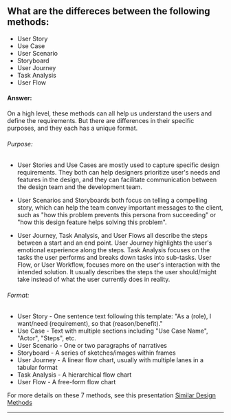## What are the differeces between the following methods: 
* User Story
* Use Case
* User Scenario
* Storyboard 
* User Journey
* Task Analysis
* User Flow


#### Answer:
On a high level, these methods can all help us understand the users and define the requirements. But there are differences in their specific purposes, and they each has a unique format. 

###### Purpose:
* User Stories and Use Cases are mostly used to capture specific design requirements. They both can help designers prioritize user's needs and features in the design, and they can facilitate communication between the design team and the development team.

* User Scenarios and Storyboards both focus on telling a compelling story, which can help the team convey important messages to the client, such as "how this problem prevents this persona from succeeding" or "how this design feature helps solving this problem". 

* User Journey, Task Analysis, and User Flows all describe the steps between a start and an end point. User Journey highlights the user's emotional experience along the steps. Task Analysis focuses on the tasks the user performs and breaks down tasks into sub-tasks. User Flow, or User Workflow, focuses more on the user's interaction with the intended solution. It usually describes the steps the user should/might take instead of what the user currently does in reality.


###### Format:
* User Story - One sentence text following this template: "As a (role), I want/need (requirement), so that (reason/benefit)."
* Use Case - Text with multiple sections including "Use Case Name", "Actor", "Steps", etc.
* User Scenario - One or two paragraphs of narratives
* Storyboard - A series of sketches/images within frames
* User Journey - A linear flow chart, usually with multiple lanes in a tabular format
* Task Analysis - A hierarchical flow chart
* User Flow - A free-form flow chart


For more details on these 7 methods, see this presentation [Similar Design Methods](https://invis.io/8ADPQ09QX)

---
